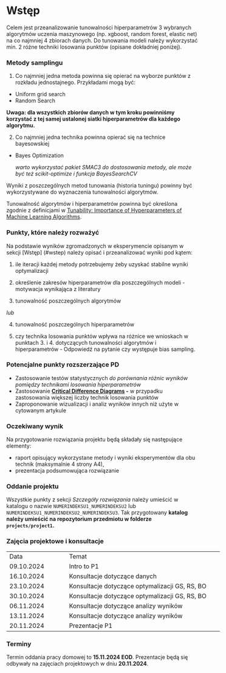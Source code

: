# Wstęp

Celem jest przeanalizowanie tunowalności hiperparametrów 3 wybranych algorytmów uczenia maszynowego (np. xgboost, random forest, elastic net) na co najmniej 4 zbiorach danych. Do tunowania modeli należy wykorzystać min. 2 różne techniki losowania punktów (opisane dokładniej poniżej).

### Metody samplingu

1.  Co najmniej jedna metoda powinna się opierać na wyborze punktów z rozkładu jednostajnego. Przykładami mogą być:

-   Uniform grid search
-   Random Search

  **Uwaga: dla wszystkich zbiorów danych w tym kroku powinniśmy korzystać z tej samej ustalonej siatki hiperparametrów dla każdego algorytmu.**

2.  Co najmniej jedna technika powinna opierać się na technice bayesowskiej

-   Bayes Optimization
    
    _warto wykorzystać pakiet SMAC3 do dostosowania metody, ale może być też scikit-optimize i funkcja BayesSearchCV_
    

Wyniki z poszczególnych metod tunowania (historia tuningu) powinny być wykorzystywane do wyznaczenia tunowalności algorytmów.

Tunowalność algorytmów i hiperparametrów powinna być określona zgodnie z definicjami w [Tunability: Importance of Hyperparameters of Machine Learning Algorithms](https://jmlr.org/papers/volume20/18-444/18-444.pdf).



### Punkty, które należy rozważyć

Na podstawie wyników zgromadzonych w eksperymencie opisanym w sekcji [Wstęp] (#wstep) należy opisać i przeanalizować wyniki pod kątem: 

1.  ile iteracji każdej metody potrzebujemy żeby uzyskać stabilne wyniki optymalizacji
    
2.  określenie zakresów hiperparametrów dla poszczególnych modeli - motywacja wynikająca z literatury
    
3.  tunowalność poszczególnych algorytmów 

*lub* 

4. tunowalność poszczególnych hiperparametrów
        
5.  czy technika losowania punktów wpływa na różnice we wnioskach w punktach 3. i 4. dotyczących tunowalności algorytmów i hiperparametrów - Odpowiedź na pytanie czy występuje bias sampling.
    

### Potencjalne punkty rozszerzające PD

-   Zastosowanie testów statystycznych _do porównania różnic wyników pomiędzy technikami losowania hiperparametrów_
-   Zastosowanie **[Critical Difference Diagrams](https://github.com/hfawaz/cd-diagram#critical-difference-diagrams) -** w przypadku zastosowania większej liczby technik losowania punktów
-   Zaproponowanie wizualizacji i analiz wyników innych niż użyte w cytowanym artykule

### Oczekiwany wynik

Na przygotowanie rozwiązania projektu będą składały się następujące elementy:

-   raport opisujący wykorzystane metody i wyniki eksperymentów dla obu technik (maksymalnie 4 strony A4),
-   prezentacja podsumowująca rozwiązanie
  
### Oddanie projektu

Wszystkie punkty z sekcji _Szczegóły rozwiązania_ należy umieścić w katalogu o nazwie `NUMERINDEKSU1_NUMERINDEKSU2` lub `NUMERINDEKSU1_NUMERINDEKSU2_NUMERINDEKSU3`. Tak przygotowany **katalog należy umieścić na repozytorium przedmiotu w folderze `projects/project1`.**

### Zajęcia projektowe i konsultacje

<div class="tg-wrap"><table style="undefined;table-layout: fixed; width: 562px"><colgroup>
<col style="width: 157.2px">
<col style="width: 405.2px">
</colgroup>
<tbody>
  <tr>
    <td>Data</td>
    <td>Temat</td>
  </tr>
  <tr>
    <td>09.10.2024<br></td>
    <td>Intro to P1</td>
  </tr>
  <tr>
    <td>16.10.2024</td>
    <td>Konsultacje dotyczące danych</td>
  </tr>
  <tr>
    <td>23.10.2024</td>
    <td>Konsultacje dotyczące optymalizacji GS, RS, BO</td>
  </tr>
  <tr>
    <td>30.10.2024<br></td>
    <td>Konsultacje dotyczące optymalizacji GS, RS, BO</td>
  </tr>
  <tr>
    <td>06.11.2024</td>
    <td>Konsultacje dotyczące analizy wyników</td>
  </tr>
  <tr>
    <td>13.11.2024</td>
    <td>Konsultacje dotyczące analizy wyników</td>
  </tr>
  <tr>
    <td>20.11.2024</td>
    <td>Prezentacje P1</td>
  </tr>
</tbody>
</table></div>


### Terminy 

Termin oddania pracy domowej to **15.11.2024 EOD**.
Prezentacje będą się odbywały na zajęciach projektowych w dniu **20.11.2024**.
